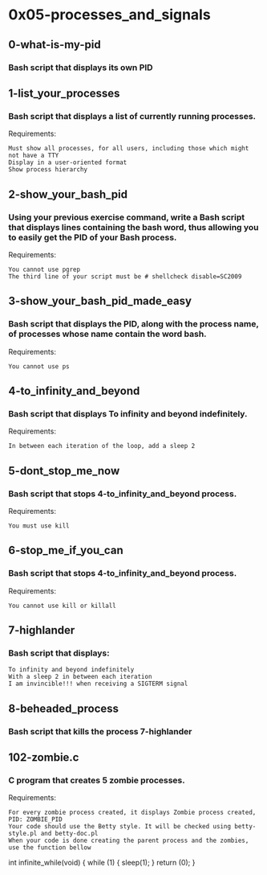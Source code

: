 # 0x05-processes_and_signals
## 0-what-is-my-pid
### Bash script that displays its own PID

## 1-list_your_processes
### Bash script that displays a list of currently running processes.

Requirements:

    Must show all processes, for all users, including those which might not have a TTY
    Display in a user-oriented format
    Show process hierarchy

## 2-show_your_bash_pid
### Using your previous exercise command, write a Bash script that displays lines containing the bash word, thus allowing you to easily get the PID of your Bash process.

Requirements:

    You cannot use pgrep
    The third line of your script must be # shellcheck disable=SC2009

## 3-show_your_bash_pid_made_easy
### Bash script that displays the PID, along with the process name, of processes whose name contain the word bash.

Requirements:

    You cannot use ps

## 4-to_infinity_and_beyond
### Bash script that displays To infinity and beyond indefinitely.

Requirements:

    In between each iteration of the loop, add a sleep 2

## 5-dont_stop_me_now
### Bash script that stops 4-to_infinity_and_beyond process.

Requirements:

    You must use kill

## 6-stop_me_if_you_can
### Bash script that stops 4-to_infinity_and_beyond process.

Requirements:

    You cannot use kill or killall

## 7-highlander
### Bash script that displays:

    To infinity and beyond indefinitely
    With a sleep 2 in between each iteration
    I am invincible!!! when receiving a SIGTERM signal

## 8-beheaded_process
### Bash script that kills the process 7-highlander

## 102-zombie.c
### C program that creates 5 zombie processes.

Requirements:

    For every zombie process created, it displays Zombie process created, PID: ZOMBIE_PID
    Your code should use the Betty style. It will be checked using betty-style.pl and betty-doc.pl
    When your code is done creating the parent process and the zombies, use the function bellow

int infinite_while(void)
{
    while (1)
    {
        sleep(1);
    }
    return (0);
}

